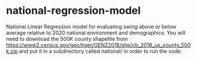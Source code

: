 # national-regression-model
National Linear Regression model for evaluating swing above or below average relative to 2020 national environment and demographics. You will need to download the 500K county shapefile from https://www2.census.gov/geo/tiger/GENZ2018/shp/cb_2018_us_county_500k.zip and put it in a subdirectory called national/ in order to run the code
